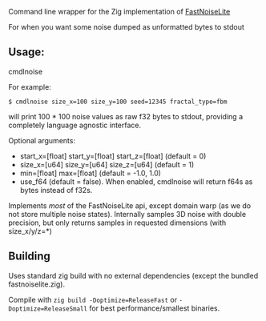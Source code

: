 Command line wrapper for the Zig implementation of [FastNoiseLite](https://github.com/Auburn/FastNoiseLite/)

For when you want some noise dumped as unformatted bytes to stdout

## Usage:

cmdlnoise <args>

For example:

```
$ cmdlnoise size_x=100 size_y=100 seed=12345 fractal_type=fbm
```

will print 100 * 100 noise values as raw f32 bytes to stdout, providing a completely language agnostic interface.

Optional arguments:

- start_x=[float] start_y=[float] start_z=[float] (default = 0)
- size_x=[u64] size_y=[u64] size_z=[u64] (default = 1)
- min=[float] max=[float] (default = -1.0, 1.0)
- use_f64 (default = false). When enabled, cmdlnoise will return f64s as bytes instead of f32s. 

Implements *most* of the FastNoiseLite api, except domain warp (as we do not store multiple noise states). Internally samples 3D noise with double precision, but only returns samples in requested dimensions (with size_x/y/z=*)

## Building

Uses standard zig build with no external dependencies (except the bundled fastnoiselite.zig). 

Compile with ```zig build -Doptimize=ReleaseFast``` or ```-Doptimize=ReleaseSmall``` for best performance/smallest binaries.
